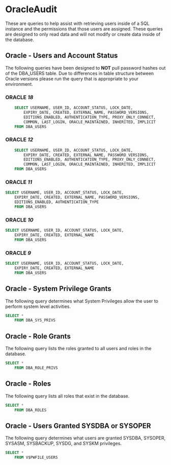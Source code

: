 # OracleAudit

These are queries to help assist with retrieving users inside of a SQL instance and the permissions that those users are assigned.  These queries are designed to only read data and will not modify or create data inside of the database.

## **Oracle - Users and Account Status**

The following queries have been designed to **NOT** pull password hashes out of the DBA_USERS table.  Due to differences in table structure between Oracle versions please run the query that is appropriate to your environment.

### ORACLE ***18***

``` SQL
    SELECT USERNAME, USER_ID, ACCOUNT_STATUS, LOCK_DATE,
        EXPIRY_DATE, CREATED, EXTERNAL_NAME, PASSWORD_VERSIONS,
        EDITIONS_ENABLED, AUTHENTICATION_TYPE, PROXY_ONLY_CONNECT,
        COMMON, LAST_LOGIN, ORACLE_MAINTAINED, INHERITED, IMPLICIT
    FROM DBA_USERS
```

### ORACLE ***12***

``` SQL
    SELECT USERNAME, USER_ID, ACCOUNT_STATUS, LOCK_DATE,
        EXPIRY_DATE, CREATED, EXTERNAL_NAME, PASSWORD_VERSIONS,
        EDITIONS_ENABLED, AUTHENTICATION_TYPE, PROXY_ONLY_CONNECT,
        COMMON, LAST_LOGIN, ORACLE_MAINTAINED, INHERITED, IMPLICIT
    FROM DBA_USERS
```

### ORACLE ***11***

``` SQL
SELECT USERNAME, USER_ID, ACCOUNT_STATUS, LOCK_DATE,
    EXPIRY_DATE, CREATED, EXTERNAL_NAME, PASSWORD_VERSIONS,
    EDITIONS_ENABLED, AUTHENTICATION_TYPE
    FROM DBA_USERS
```

### ORACLE ***10***

``` SQL
SELECT USERNAME, USER_ID, ACCOUNT_STATUS, LOCK_DATE,
    EXPIRY_DATE, CREATED, EXTERNAL_NAME
    FROM DBA_USERS
```

### ORACLE ***9***

``` SQL
SELECT USERNAME, USER_ID, ACCOUNT_STATUS, LOCK_DATE,
    EXPIRY_DATE, CREATED, EXTERNAL_NAME
    FROM DBA_USERS
```

## **Oracle - System Privilege Grants**

The following query determines what System Privileges allow the user to perform system level activities.

``` SQL
SELECT *
    FROM DBA_SYS_PRIVS
```

## **Oracle - Role Grants**

The following query lists the roles granted to all users and roles in the database.

``` SQL
SELECT *
    FROM DBA_ROLE_PRIVS
```

## **Oracle - Roles**

The following query lists all roles that exist in the database.

``` SQL
SELECT *
    FROM DBA_ROLES
```

## **Oracle - Users Granted SYSDBA or SYSOPER**

The following query determines what users are granted SYSDBA, SYSOPER, SYSASM, SYSBACKUP, SYSDG, and SYSKM privileges.

``` SQL
SELECT *
    FROM V$PWFILE_USERS
```